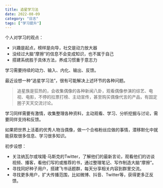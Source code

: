 ```yaml
---
title: 追星学习法
date: 2022-08-09
category: "日志"
tags: ["学习提升"]
---
```

个人对学习的观点：

-   兴趣是起点，榜样是向导，社交是动力放大器
-   没经过大脑“摩擦”的信息不会变成知识，也不属于自己
-   搭建系统胜于具体方法，养成习惯重于意志力

学习需要持续的动力、输入、内化、输出、反馈。

最近设想一种“追星学习法”，很有可能解决上述环节的各种问题。

> 追星族是狂热的，会收集偶像的各种新闻八卦，观看偶像参演的综艺、电视、电影，不停的拉票打榜、主动宣传，甚至购买偶像代言的产品，有固定圈子天天交流讨论。

学习同样需要有激情，收集整理各种资料，主动观看、学习、分析挖掘与讨论，需要同伴支持和反馈。

如果把世界上活着的优秀人物当偶像，做一个合格粉丝应做的事情，潜移默化中就能获取很多信息、学习很多知识。

初步设想：

-   关注纳瓦尔或埃隆·马斯克的Twitter，了解他们的最新言论，观看他们的访谈视频、播客，看他们写的或推荐的书，通过整理笔记、写作制造大脑“摩擦”。
-   寻找同好种子用户，搭建飞书话题群，每天分享相关内容到群里交流。
-   寻找更多用户，扩大传播范围，比如微博、抖音、Twitter等，获得更多正反馈。
